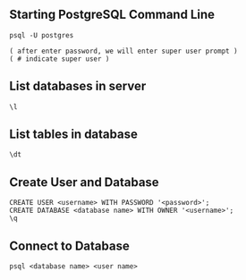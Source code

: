 ## Starting PostgreSQL Command Line
```
psql -U postgres

( after enter password, we will enter super user prompt )
( # indicate super user )
```

## List databases in server
```
\l
```

## List tables in database

```
\dt
```

## Create User and Database
```
CREATE USER <username> WITH PASSWORD '<password>';
CREATE DATABASE <database name> WITH OWNER '<username>';
\q
```

## Connect to Database
```
psql <database name> <user name>
```

